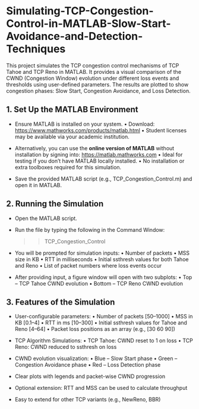 # Simulating-TCP-Congestion-Control-in-MATLAB-Slow-Start-Avoidance-and-Detection-Techniques

This project simulates the TCP congestion control mechanisms of TCP Tahoe and TCP Reno in MATLAB.
It provides a visual comparison of the CWND (Congestion Window) evolution under different loss events
and thresholds using user-defined parameters. The results are plotted to show congestion phases:
Slow Start, Congestion Avoidance, and Loss Detection.

## 1. Set Up the MATLAB Environment
- Ensure MATLAB is installed on your system.
  • Download: https://www.mathworks.com/products/matlab.html
  • Student licenses may be available via your academic institution.

- Alternatively, you can use the **online version of MATLAB** without installation by signing into:
  https://matlab.mathworks.com
  • Ideal for testing if you don’t have MATLAB locally installed.
  • No installation or extra toolboxes required for this simulation.

- Save the provided MATLAB script (e.g., TCP_Congestion_Control.m) and open it in MATLAB.

## 2. Running the Simulation
- Open the MATLAB script.
- Run the file by typing the following in the Command Window:
  >> TCP_Congestion_Control

- You will be prompted for simulation inputs:
  • Number of packets
  • MSS size in KB
  • RTT in milliseconds
  • Initial ssthresh values for both Tahoe and Reno
  • List of packet numbers where loss events occur

- After providing input, a figure window will open with two subplots:
  • Top – TCP Tahoe CWND evolution
  • Bottom – TCP Reno CWND evolution

## 3. Features of the Simulation
- User-configurable parameters:
  • Number of packets [50–1000]
  • MSS in KB [0.1–4]
  • RTT in ms [10–300]
  • Initial ssthresh values for Tahoe and Reno [4–64]
  • Packet loss positions as an array (e.g., [30 60 90])

- TCP Algorithm Simulations:
  • TCP Tahoe: CWND reset to 1 on loss
  • TCP Reno: CWND reduced to ssthresh on loss

- CWND evolution visualization:
  • Blue – Slow Start phase
  • Green – Congestion Avoidance phase
  • Red – Loss Detection phase

- Clear plots with legends and packet-wise CWND progression
- Optional extension: RTT and MSS can be used to calculate throughput
- Easy to extend for other TCP variants (e.g., NewReno, BBR)

